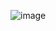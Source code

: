 ![image](https://github.com/leiasantos/exercicio-navbar/assets/57420848/de61752c-3baf-43b5-8214-6cfa39120308)
